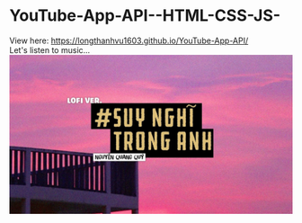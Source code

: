 # YouTube-App-API--HTML-CSS-JS-

View here: https://longthanhvu1603.github.io/YouTube-App-API/ <br>
Let's listen to music...
![alt text](https://github.com/LongThanhVu1603/YouTube-App-API/blob/main/img/thumnails.jpg)

